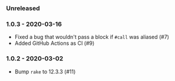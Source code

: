 ### Unreleased

### 1.0.3 - 2020-03-16

* Fixed a bug that wouldn't pass a block if `#call` was aliased (#7)
* Added GitHub Actions as CI (#9)

### 1.0.2 - 2020-03-02

* Bump `rake` to 12.3.3 (#11)
